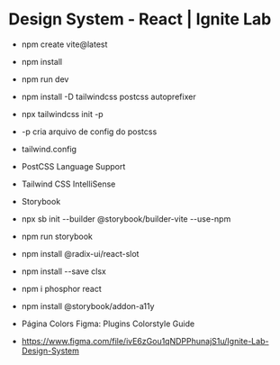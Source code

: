 # Design System - React | Ignite Lab

- npm create vite@latest

- npm install
- npm run dev

- npm install -D tailwindcss postcss autoprefixer
- npx tailwindcss init -p
- -p cria arquivo de config do postcss
- tailwind.config

- PostCSS Language Support
- Tailwind CSS IntelliSense

- Storybook
- npx sb init --builder @storybook/builder-vite --use-npm
- npm run storybook

- npm install @radix-ui/react-slot
- npm install --save clsx
- npm i phosphor react
- npm install @storybook/addon-a11y

- Página Colors Figma: Plugins Colorstyle Guide

- https://www.figma.com/file/ivE6zGou1qNDPPhunajS1u/Ignite-Lab-Design-System